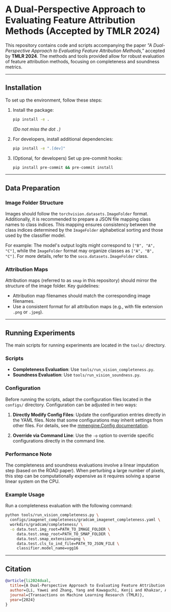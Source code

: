 # A Dual-Perspective Approach to Evaluating Feature Attribution Methods (Accepted by TMLR 2024)

This repository contains code and scripts accompanying the paper *"A Dual-Perspective Approach to Evaluating Feature Attribution Methods,"* accepted by **TMLR 2024**. The methods and tools provided allow for robust evaluation of feature attribution methods, focusing on completeness and soundness metrics.

---

## Installation

To set up the environment, follow these steps:

1. Install the package:
   ```bash
   pip install -e .
   ```
   *(Do not miss the dot `.`)*

2. For developers, install additional dependencies:
   ```bash
   pip install -e ".[dev]"
   ```

3. (Optional, for developers) Set up pre-commit hooks:
   ```bash
   pip install pre-commit && pre-commit install
   ```

---

## Data Preparation

### Image Folder Structure

Images should follow the `torchvision.datasets.ImageFolder` format.
Additionally, it is recommended to prepare a JSON file mapping class names to class indices.
This mapping ensures consistency between the class indices determined by the `ImageFolder` alphabetical sorting and
those used by the classifier model.

For example: The model's output logits might correspond to `["B", "A", "C"]`, while the `ImageFolder` format may
organize classes as `["A", "B", "C"]`. For more details, refer to the `soco.datasets.ImageFolder` class.

### Attribution Maps

Attribution maps (referred to as `smap` in this repository) should mirror the structure of the image folder. Key guidelines:
- Attribution map filenames should match the corresponding image filenames.
- Use a consistent format for all attribution maps (e.g., with file extension `.png` or `.jpeg`).

---

## Running Experiments

The main scripts for running experiments are located in the `tools/` directory.

### Scripts
- **Completeness Evaluation**: Use `tools/run_vision_completeness.py`.
- **Soundness Evaluation**: Use `tools/run_vision_soundness.py`.

### Configuration
Before running the scripts, adapt the configuration files located in the `configs/` directory. Configuration can be adjusted in two ways:

1. **Directly Modify Config Files**:
   Update the configuration entries directly in the YAML files. Note that some configurations may inherit settings from other files. For details, see the [mmengine.Config documentation](https://mmengine.readthedocs.io/en/latest/advanced_tutorials/config.html).

2. **Override via Command Line**:
   Use the `-o` option to override specific configurations directly in the command line.

### Performance Note
The completeness and soundness evaluations involve a linear imputation step (based on the ROAD paper). When perturbing a large number of pixels, this step can be computationally expensive as it requires solving a sparse linear system on the CPU.

### Example Usage
Run a completeness evaluation with the following command:

```bash
python tools/run_vision_completeness.py \
  configs/imagenet_completeness/gradcam_imagenet_completeness.yaml \
  workdirs/gradcam/completeness/ \
  -o data.test.img_root=PATH_TO_IMAGE_FOLDER \
     data.test.smap_root=PATH_TO_SMAP_FOLDER \
     data.test.smap_extension=png \
     data.test.cls_to_ind_file=PATH_TO_JSON_FILE \
     classifier.model_name=vgg16
```

---

## Citation


```bibtex
@article{li2024dual,
  title={A Dual-Perspective Approach to Evaluating Feature Attribution Methods},
  author={Li, Yawei and Zhang, Yang and Kawaguchi, Kenji and Khakzar, Ashkan and Bischl, Bernd and Rezaei, Mina},
  journal={Transactions on Machine Learning Research (TMLR)},
  year={2024}
}
```
